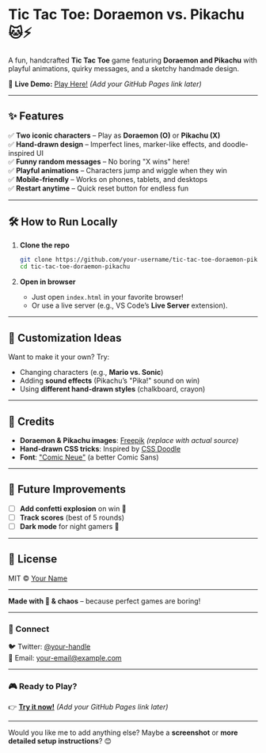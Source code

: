 # **Tic Tac Toe: Doraemon vs. Pikachu** 🐱⚡  

A fun, handcrafted **Tic Tac Toe** game featuring **Doraemon and Pikachu** with playful animations, quirky messages, and a sketchy handmade design.  

🔗 **Live Demo:** [Play Here!](#) *(Add your GitHub Pages link later)*  

---

## **✨ Features**  
✅ **Two iconic characters** – Play as **Doraemon (O)** or **Pikachu (X)**  
✅ **Hand-drawn design** – Imperfect lines, marker-like effects, and doodle-inspired UI  
✅ **Funny random messages** – No boring "X wins" here!  
✅ **Playful animations** – Characters jump and wiggle when they win  
✅ **Mobile-friendly** – Works on phones, tablets, and desktops  
✅ **Restart anytime** – Quick reset button for endless fun  

---

## **🛠️ How to Run Locally**  

1. **Clone the repo**  
   ```sh
   git clone https://github.com/your-username/tic-tac-toe-doraemon-pikachu.git
   cd tic-tac-toe-doraemon-pikachu
   ```

2. **Open in browser**  
   - Just open `index.html` in your favorite browser!  
   - Or use a live server (e.g., VS Code’s **Live Server** extension).  

---

## **🎨 Customization Ideas**  
Want to make it your own? Try:  
- Changing characters (e.g., **Mario vs. Sonic**)  
- Adding **sound effects** (Pikachu’s "Pika!" sound on win)  
- Using **different hand-drawn styles** (chalkboard, crayon)  

---

## **📜 Credits**  
- **Doraemon & Pikachu images**: [Freepik](https://www.freepik.com/) *(replace with actual source)*  
- **Hand-drawn CSS tricks**: Inspired by [CSS Doodle](https://css-doodle.com/)  
- **Font**: ["Comic Neue"](https://fonts.google.com/specimen/Comic+Neue) (a better Comic Sans)  

---

## **🚀 Future Improvements**  
- [ ] **Add confetti explosion** on win 🎉  
- [ ] **Track scores** (best of 5 rounds)  
- [ ] **Dark mode** for night gamers 🌙  

---

## **📄 License**  
MIT © [Your Name](https://github.com/your-username)  

---

**Made with 🧡 & chaos** – because perfect games are boring!  

---

### **🔗 Connect**  
🐦 Twitter: [@your-handle](#)  
📧 Email: your-email@example.com  

---

### **🎮 Ready to Play?**  
👉 **[Try it now!](#)** *(Add your GitHub Pages link later)*  

--- 

Would you like me to add anything else? Maybe a **screenshot** or **more detailed setup instructions**? 😊
